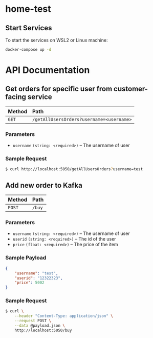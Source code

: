 # home-test

## Start Services

To start the services on WSL2 or Linux machine:

```bash
docker-compose up -d
```

# API Documentation

## Get orders for specific user from customer-facing service


| Method | Path             |
| :----- | :--------------- |
| `GET` | `/getAllUsersOrders?username=<username>` |

### Parameters

- `username` `(string: <required>)` – The username of user

### Sample Request

```bash
$ curl http://localhost:5050/getAllUsersOrders?username=test
```

## Add new order to Kafka


| Method | Path             |
| :----- | :--------------- |
| `POST` | `/buy` |

### Parameters

- `username` `(string: <required>)` – The username of user
- `userid` `(string: <required>)` – The id of the user
- `price` `(float: <required>)` – The price of the item 

### Sample Payload

```json
{
    "username": "test",
    "userid": "12322323",
    "price": 5002
}
```

### Sample Request

```bash
$ curl \
    --header "Content-Type: application/json" \
    --request POST \
    --data @payload.json \ 
    http://localhost:5050/buy
```
